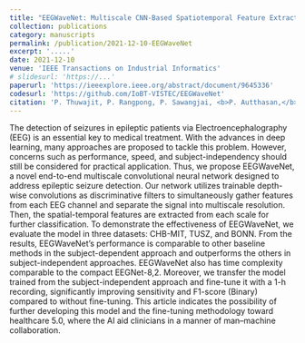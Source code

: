 ```yaml
---
title: "EEGWaveNet: Multiscale CNN-Based Spatiotemporal Feature Extraction for EEG Seizure Detection"
collection: publications
category: manuscripts
permalink: /publication/2021-12-10-EEGWaveNet
excerpt: '.....'
date: 2021-12-10
venue: 'IEEE Transactions on Industrial Informatics'
# slidesurl: 'https://...'
paperurl: 'https://ieeexplore.ieee.org/abstract/document/9645336'
codesurl: 'https://github.com/IoBT-VISTEC/EEGWaveNet'
citation: 'P. Thuwajit, P. Rangpong, P. Sawangjai, <b>P. Autthasan,</b> R. Chaisaen,</b> N. Banluesombatkul, P. Boonchit, N. Tatsaringkansakul, T. Sudhawiyangkul, and T. Wilaiprasitporn, &quot;<b>EEGWaveNet: Multiscale CNN-Based Spatiotemporal Feature Extraction for EEG Seizure Detection,</b>&quot; in <i>IEEE Transactions on Industrial Informatics,</i> vol. 18, no. 8, pp. 5547-5557, Aug. 2022.'
---
```

The detection of seizures in epileptic patients via Electroencephalography (EEG) is an essential key to medical treatment. With the advances in deep learning, many approaches are proposed to tackle this problem. However, concerns such as performance, speed, and subject-independency should still be considered for practical application. Thus, we propose EEGWaveNet, a novel end-to-end multiscale convolutional neural network designed to address epileptic seizure detection. Our network utilizes trainable depth-wise convolutions as discriminative filters to simultaneously gather features from each EEG channel and separate the signal into multiscale resolution. Then, the spatial-temporal features are extracted from each scale for further classification. To demonstrate the effectiveness of EEGWaveNet, we evaluate the model in three datasets: CHB-MIT, TUSZ, and BONN. From the results, EEGWaveNet’s performance is comparable to other baseline methods in the subject-dependent approach and outperforms the others in subject-independent approaches. EEGWaveNet also has time complexity comparable to the compact EEGNet-8,2. Moreover, we transfer the model trained from the subject-independent approach and fine-tune it with a 1-h recording, significantly improving sensitivity and F1-score (Binary) compared to without fine-tuning. This article indicates the possibility of further developing this model and the fine-tuning methodology toward healthcare 5.0, where the AI aid clinicians in a manner of man–machine collaboration.
